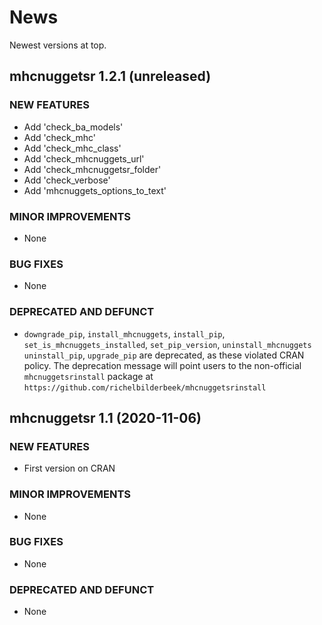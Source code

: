 # News

Newest versions at top.

## mhcnuggetsr 1.2.1 (unreleased)

### NEW FEATURES

  * Add 'check_ba_models'
  * Add 'check_mhc'
  * Add 'check_mhc_class'
  * Add 'check_mhcnuggets_url'
  * Add 'check_mhcnuggetsr_folder'
  * Add 'check_verbose'
  * Add 'mhcnuggets_options_to_text' 

### MINOR IMPROVEMENTS

  * None

### BUG FIXES

  * None

### DEPRECATED AND DEFUNCT

  * `downgrade_pip`, `install_mhcnuggets`, 
    `install_pip`, `set_is_mhcnuggets_installed`, 
    `set_pip_version`, 
    `uninstall_mhcnuggets` `uninstall_pip`,
    `upgrade_pip` are deprecated,
    as these violated CRAN policy.
    The deprecation message will point users to the non-official
    `mhcnuggetsrinstall` package 
    at `https://github.com/richelbilderbeek/mhcnuggetsrinstall`

## mhcnuggetsr 1.1 (2020-11-06)

### NEW FEATURES

  * First version on CRAN
  
### MINOR IMPROVEMENTS

  * None

### BUG FIXES

  * None

### DEPRECATED AND DEFUNCT

  * None


